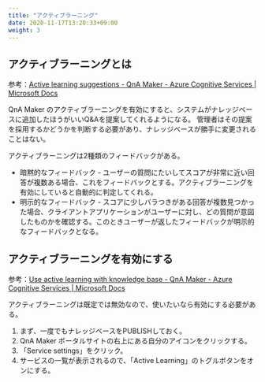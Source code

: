 ```yaml
---
title: "アクティブラーニング"
date: 2020-11-17T13:20:33+09:00
weight: 3
---
```

## アクティブラーニングとは
参考：[Active learning suggestions - QnA Maker - Azure Cognitive Services | Microsoft Docs](https://docs.microsoft.com/ja-jp/azure/cognitive-services/qnamaker/concepts/active-learning-suggestions)

QnA Maker のアクティブラーニングを有効にすると、システムがナレッジベースに追加したほうがいいQ&Aを提案してくれるようになる。
管理者はその提案を採用するかどうかを判断する必要があり、ナレッジベースが勝手に変更されることはない。

アクティブラーニングは2種類のフィードバックがある。

* 暗黙的なフィードバック - ユーザーの質問にたいしてスコアが非常に近い回答が複数ある場合、これをフィードバックとする。アクティブラーニングを有効にしていると自動的に判定してくれる。
* 明示的なフィードバック - スコアに少しバラつきがある回答が複数見つかった場合、クライアントアプリケーションがユーザーに対し、どの質問が意図したものかを確認する。このときユーザーが返したフィードバックが明示的なフィードバックとなる。

## アクティブラーニングを有効にする
参考：[Use active learning with knowledge base - QnA Maker - Azure Cognitive Services | Microsoft Docs](https://docs.microsoft.com/en-us/azure/cognitive-services/qnamaker/how-to/use-active-learning)

アクティブラーニングは既定では無効なので、使いたいなら有効にする必要がある。

1. まず、一度でもナレッジベースをPUBLISHしておく。
1. QnA Maker ポータルサイトの右上にある自分のアイコンをクリックする。
1. 「Service settings」をクリック。
1. サービスの一覧が表示されるので、「Active Learning」のトグルボタンをオンにする。
